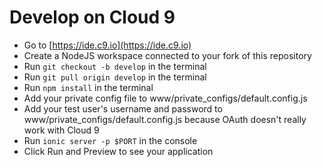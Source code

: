 # Develop on Cloud 9

- Go to [https://ide.c9.io](https://ide.c9.io)
- Create a NodeJS workspace connected to your fork of this repository
- Run `git checkout -b develop` in the terminal
- Run `git pull origin develop` in the terminal
- Run `npm install` in the terminal
- Add your private config file to www/private_configs/default.config.js
- Add your test user's username and password to www/private_configs/default.config.js because OAuth doesn't really work with Cloud 9
- Run `ionic server -p $PORT` in the console
- Click Run and Preview to see your application